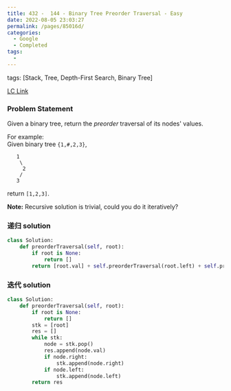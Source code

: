 ```yaml
---
title: 432 -  144 - Binary Tree Preorder Traversal - Easy
date: 2022-08-05 23:03:27
permalink: /pages/85016d/
categories:
  - Google
  - Completed
tags:
  - 
---
```

tags: [Stack, Tree, Depth-First Search, Binary Tree]

[LC Link](https://leetcode.cn/problems/binary-tree-preorder-traversal/)

### Problem Statement

Given a binary tree, return the _preorder_ traversal of its nodes' values.

For example:  
Given binary tree `{1,#,2,3}`,

```
   1
    \
     2
    /
   3
```

return `[1,2,3]`.

**Note:** Recursive solution is trivial, could you do it iteratively?

### 递归 solution
```python
class Solution:
	def preorderTraversal(self, root):
		if root is None:
			return []
		return [root.val] + self.preorderTraversal(root.left) + self.preorderTraversal(root.right)
```

### 迭代 solution
```python
class Solution:
	def preorderTraversal(self, root):
		if root is None:
			return []
		stk = [root]
		res = []
		while stk:
			node = stk.pop()
			res.append(node.val)
			if node.right:
				stk.append(node.right)
			if node.left:
				stk.append(node.left)
		return res
```
